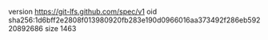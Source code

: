 version https://git-lfs.github.com/spec/v1
oid sha256:1d6bff2e2808f013980920fb283e190d0966016aa373492f286eb59220892686
size 1463
